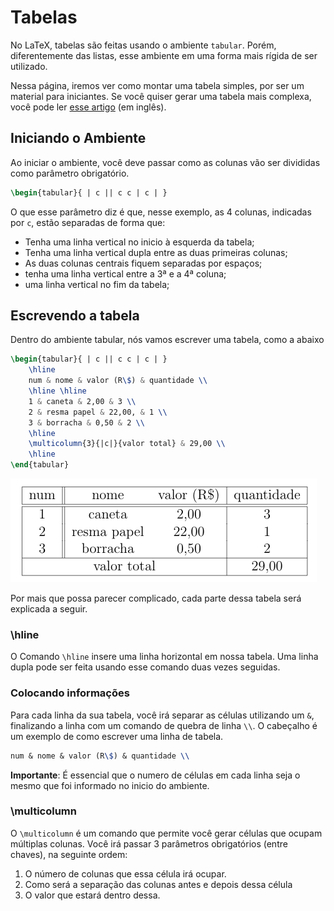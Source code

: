 # Tabelas

No LaTeX, tabelas são feitas usando o ambiente `tabular`.
Porém, diferentemente das listas, esse ambiente em uma forma mais rígida de ser utilizado.

Nessa página, iremos ver como montar uma tabela simples, por ser um material para iniciantes.
Se você quiser gerar uma tabela mais complexa, você pode ler
[esse artigo](https://www.overleaf.com/learn/latex/tables "Artigo do Overleaf sobre tabelas")
(em inglês).

## Iniciando o Ambiente

Ao iniciar o ambiente, você deve passar como as colunas vão ser divididas como parâmetro obrigatório.

``` tex
\begin{tabular}{ | c || c c | c | }
```

O que esse parâmetro diz é que, nesse exemplo, as 4 colunas, indicadas por `c`, estão separadas de forma que:

- Tenha uma linha vertical no inicio à esquerda da tabela;
- Tenha uma linha vertical dupla entre as duas primeiras colunas;
- As duas colunas centrais fiquem separadas por espaços;
- tenha uma linha vertical entre a 3ª e a 4ª coluna;
- uma linha vertical no fim da tabela;

## Escrevendo a tabela

Dentro do ambiente tabular, nós vamos escrever uma tabela, como a abaixo

``` tex
\begin{tabular}{ | c || c c | c | }
    \hline
    num & nome & valor (R\$) & quantidade \\
    \hline \hline
    1 & caneta & 2,00 & 3 \\
    2 & resma papel & 22,00, & 1 \\
    3 & borracha & 0,50 & 2 \\
    \hline
    \multicolumn{3}{|c|}{valor total} & 29,00 \\ 
    \hline
\end{tabular}
```

![tabela](./img/tabela.png)

Por mais que possa parecer complicado, cada parte dessa tabela será explicada a seguir.

### \hline

O Comando `\hline` insere uma linha horizontal em nossa tabela.
Uma linha dupla pode ser feita usando esse comando duas vezes seguidas.

### Colocando informações
Para cada linha da sua tabela, você irá separar as células utilizando um  `&`,
finalizando a linha com um comando de quebra de linha `\\`.
O cabeçalho é um exemplo de como escrever uma linha de tabela.

``` tex
num & nome & valor (R\$) & quantidade \\
```

**Importante**: É essencial que o numero de células em cada linha seja o mesmo que foi informado no inicio do ambiente.

### \multicolumn

O `\multicolumn` é um comando que permite você gerar células que ocupam múltiplas colunas.
Você irá passar 3 parâmetros obrigatórios (entre chaves), na seguinte ordem:

1. O número de colunas que essa célula irá ocupar.
2. Como será a separação das colunas antes e depois dessa célula
3. O valor que estará dentro dessa.
